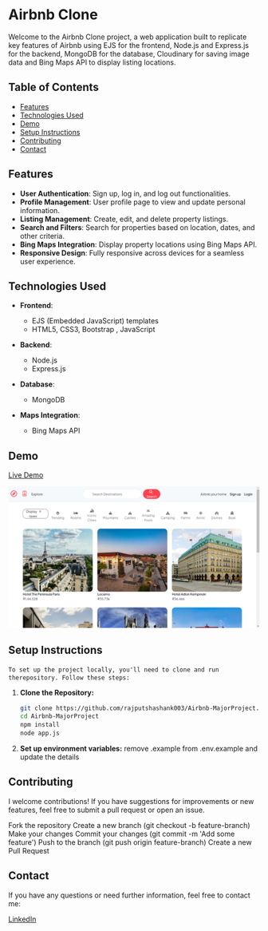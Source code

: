 # Airbnb Clone

Welcome to the Airbnb Clone project, a web application built to replicate key features of Airbnb using EJS for the frontend, Node.js and Express.js for the backend, MongoDB for the database, Cloudinary for saving image data and Bing Maps API to display listing locations.

## Table of Contents

- [Features](#features)
- [Technologies Used](#technologies-used)
- [Demo](#demo)
- [Setup Instructions](#setup-instructions)
- [Contributing](#contributing)
- [Contact](#contact)

## Features

- **User Authentication**: Sign up, log in, and log out functionalities.
- **Profile Management**: User profile page to view and update personal information.
- **Listing Management**: Create, edit, and delete property listings.
- **Search and Filters**: Search for properties based on location, dates, and other criteria.
- **Bing Maps Integration**: Display property locations using Bing Maps API.
- **Responsive Design**: Fully responsive across devices for a seamless user experience.

## Technologies Used

- **Frontend**:
  - EJS (Embedded JavaScript) templates
  - HTML5, CSS3, Bootstrap , JavaScript 

- **Backend**:
  - Node.js
  - Express.js

- **Database**:
  - MongoDB

- **Maps Integration**:
  - Bing Maps API 

## Demo

[Live Demo](https://airbnb-majorproject-e1qd.onrender.com)

![Home Page](image.png)

## Setup Instructions
    To set up the project locally, you'll need to clone and run therepository. Follow these steps:

1. **Clone the Repository:**

   ```bash
   git clone https://github.com/rajputshashank003/Airbnb-MajorProject.git
   cd Airbnb-MajorProject
   npm install 
   node app.js

2. **Set up environment variables:**
    remove .example from .env.example and update the details 

## Contributing

I welcome contributions! If you have suggestions for improvements or new features, feel free to submit a pull request or open an issue.

Fork the repository
Create a new branch (git checkout -b feature-branch)
Make your changes
Commit your changes (git commit -m 'Add some feature')
Push to the branch (git push origin feature-branch)
Create a new Pull Request


## Contact
If you have any questions or need further information, feel free to contact me:

[LinkedIn](https://www.linkedin.com/in/rajputshashank/)